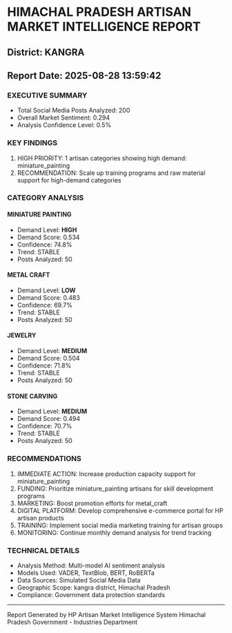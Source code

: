 # HIMACHAL PRADESH ARTISAN MARKET INTELLIGENCE REPORT
## District: KANGRA
## Report Date: 2025-08-28 13:59:42

### EXECUTIVE SUMMARY
- Total Social Media Posts Analyzed: 200
- Overall Market Sentiment: 0.294
- Analysis Confidence Level: 0.5%

### KEY FINDINGS
1. HIGH PRIORITY: 1 artisan categories showing high demand: miniature_painting
2. RECOMMENDATION: Scale up training programs and raw material support for high-demand categories

### CATEGORY ANALYSIS

#### MINIATURE PAINTING
- Demand Level: **HIGH**
- Demand Score: 0.534
- Confidence: 74.8%
- Trend: STABLE
- Posts Analyzed: 50

#### METAL CRAFT
- Demand Level: **LOW**
- Demand Score: 0.483
- Confidence: 69.7%
- Trend: STABLE
- Posts Analyzed: 50

#### JEWELRY
- Demand Level: **MEDIUM**
- Demand Score: 0.504
- Confidence: 71.8%
- Trend: STABLE
- Posts Analyzed: 50

#### STONE CARVING
- Demand Level: **MEDIUM**
- Demand Score: 0.494
- Confidence: 70.7%
- Trend: STABLE
- Posts Analyzed: 50

### RECOMMENDATIONS
1. IMMEDIATE ACTION: Increase production capacity support for miniature_painting
2. FUNDING: Prioritize miniature_painting artisans for skill development programs
3. MARKETING: Boost promotion efforts for metal_craft
4. DIGITAL PLATFORM: Develop comprehensive e-commerce portal for HP artisan products
5. TRAINING: Implement social media marketing training for artisan groups
6. MONITORING: Continue monthly demand analysis for trend tracking

### TECHNICAL DETAILS
- Analysis Method: Multi-model AI sentiment analysis
- Models Used: VADER, TextBlob, BERT, RoBERTa
- Data Sources: Simulated Social Media Data
- Geographic Scope: kangra district, Himachal Pradesh
- Compliance: Government data protection standards

---
Report Generated by HP Artisan Market Intelligence System
Himachal Pradesh Government - Industries Department
